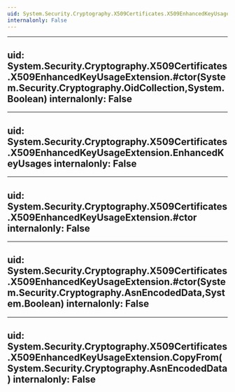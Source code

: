 ```yaml
---
uid: System.Security.Cryptography.X509Certificates.X509EnhancedKeyUsageExtension
internalonly: False
---
```


---
uid: System.Security.Cryptography.X509Certificates.X509EnhancedKeyUsageExtension.#ctor(System.Security.Cryptography.OidCollection,System.Boolean)
internalonly: False
---

---
uid: System.Security.Cryptography.X509Certificates.X509EnhancedKeyUsageExtension.EnhancedKeyUsages
internalonly: False
---

---
uid: System.Security.Cryptography.X509Certificates.X509EnhancedKeyUsageExtension.#ctor
internalonly: False
---

---
uid: System.Security.Cryptography.X509Certificates.X509EnhancedKeyUsageExtension.#ctor(System.Security.Cryptography.AsnEncodedData,System.Boolean)
internalonly: False
---

---
uid: System.Security.Cryptography.X509Certificates.X509EnhancedKeyUsageExtension.CopyFrom(System.Security.Cryptography.AsnEncodedData)
internalonly: False
---
